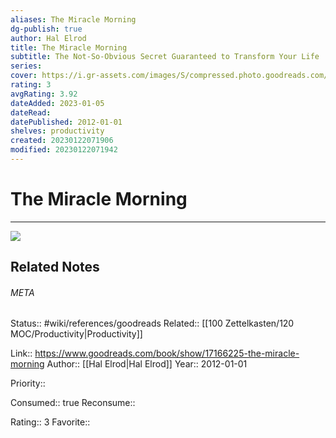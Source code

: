 ```yaml
---
aliases: The Miracle Morning
dg-publish: true
author: Hal Elrod
title: The Miracle Morning
subtitle: The Not-So-Obvious Secret Guaranteed to Transform Your Life
series: 
cover: https://i.gr-assets.com/images/S/compressed.photo.goodreads.com/books/1459775078l/17166225.jpg
rating: 3
avgRating: 3.92
dateAdded: 2023-01-05
dateRead: 
datePublished: 2012-01-01
shelves: productivity
created: 20230122071906
modified: 20230122071942
---
```

# The Miracle Morning
---
![](https://i.gr-assets.com/images/S/compressed.photo.goodreads.com/books/1459775078l/17166225.jpg)

## Related Notes




###### META
Status:: #wiki/references/goodreads
Related:: [[100 Zettelkasten/120 MOC/Productivity\|Productivity]]

Link:: https://www.goodreads.com/book/show/17166225-the-miracle-morning
Author:: [[Hal Elrod\|Hal Elrod]]
Year:: 2012-01-01

Priority:: 

Consumed:: true
Reconsume:: 

Rating:: 3
Favorite:: 
